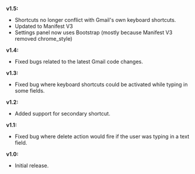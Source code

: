 __v1.5:__

* Shortcuts no longer conflict with Gmail's own keyboard shortcuts.
* Updated to Manifest V3
* Settings panel now uses Bootstrap (mostly because Manifest V3 removed chrome_style)

__v1.4:__

* Fixed bugs related to the latest Gmail code changes.

__v1.3:__

* Fixed bug where keyboard shortcuts could be activated while typing in some fields.

__v1.2:__

* Added support for secondary shortcut.

__v1.1:__

* Fixed bug where delete action would fire if the user was typing in a text field.

__v1.0:__

* Initial release.
